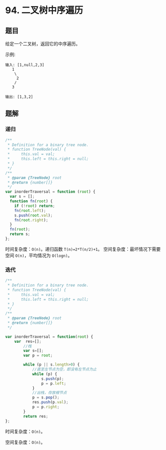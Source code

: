 # 94. 二叉树中序遍历

## 题目

给定一个二叉树，返回它的中序遍历。

示例:

```
输入: [1,null,2,3]
   1
    \
     2
    /
   3

输出: [1,3,2]
```

## 题解

### 递归

```JavaScript
/**
 * Definition for a binary tree node.
 * function TreeNode(val) {
 *     this.val = val;
 *     this.left = this.right = null;
 * }
 */
/**
 * @param {TreeNode} root
 * @return {number[]}
 */
var inorderTraversal = function (root) {
  var s = [];
  function fn(root) {
    if (!root) return;
    fn(root.left);
    s.push(root.val);
    fn(root.right);
  }
  fn(root);
  return s;
};

```

时间复杂度：`O(n)`。递归函数 `T(n)=2*T(n/2)+1`。
空间复杂度：最坏情况下需要空间 `O(n)`，平均情况为 `O(logn)`。

### 迭代

```JavaScript
/**
 * Definition for a binary tree node.
 * function TreeNode(val) {
 *     this.val = val;
 *     this.left = this.right = null;
 * }
 */
/**
 * @param {TreeNode} root
 * @return {number[]}
 */

var inorderTraversal = function(root) {
    var  res=[];
        //栈
        var s=[];
        var p = root;

        while (p || s.length>0) {
            //直至左节点为空，即没有左节点为止
            while (p) {
                s.push(p);
                p = p.left;
            }
            //出栈，存放根节点
            p = s.pop();
            res.push(p.val);
            p = p.right;
        }
        return res;
};
```

时间复杂度：`O(n)`。

空间复杂度：`O(n)`。
